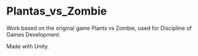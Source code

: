 # Plantas_vs_Zombie
Work based on the original game Plants vs Zombie, used for Discipline of Games Development.

Made with Unity.
